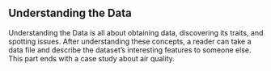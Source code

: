 ## Understanding the Data

Understanding the Data is all about obtaining data, discovering its traits, and spotting issues. After understanding these concepts, a reader can take a data file and describe the dataset’s interesting features to someone else. This part ends with a case study about air quality.